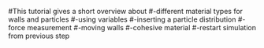 #This tutorial gives a short overview about
#-different material types for walls and particles
#-using variables
#-inserting a particle distribution
#-force measurement
#-moving walls
#-cohesive material
#-restart simulation from previous step
